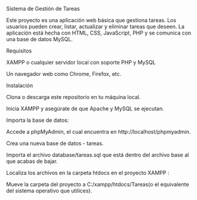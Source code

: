 Sistema de Gestión de Tareas

Este proyecto es una aplicación web básica que gestiona tareas. Los usuarios pueden crear, listar, actualizar y eliminar tareas que deseen. La aplicación está hecha con HTML, CSS, JavaScript, PHP y se comunica con una base de datos MySQL.

Requisitos

XAMPP o cualquier servidor local con soporte PHP y MySQL

Un navegador web como Chrome, Firefox, etc.

Instalación

Clona o descarga este repositorio en tu máquina local.

Inicia XAMPP y asegúrate de que Apache y MySQL se ejecutan.

Importa la base de datos:

Accede a phpMyAdmin, el cual encuentra en http://localhost/phpmyadmin.

Crea una nueva base de datos - tareas.

Importa el archivo database/tareas.sql que está dentro del archivo base al que acabas de bajar.

Localiza los archivos en la carpeta htdocs en el proyecto XAMPP :

Mueve la carpeta del proyecto a C:/xampp/htdocs/Tareas(o el equivalente del sistema operativo que utilices).
